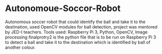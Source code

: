 # Autonomoue-Soccor-Robot
Autonomous soccer robot that could identify the ball and take it to the destination, used OpenCV modules for ball detection, project was mentored by JED-I teachers. Tools used: Raspberry Pi 3, Python, OpenCV, Image processing  finalprotry2 is the python file that is to be run on Raspberry Pi 3 to detect a ball and take it to the destination which is identified by ball of another colour.
